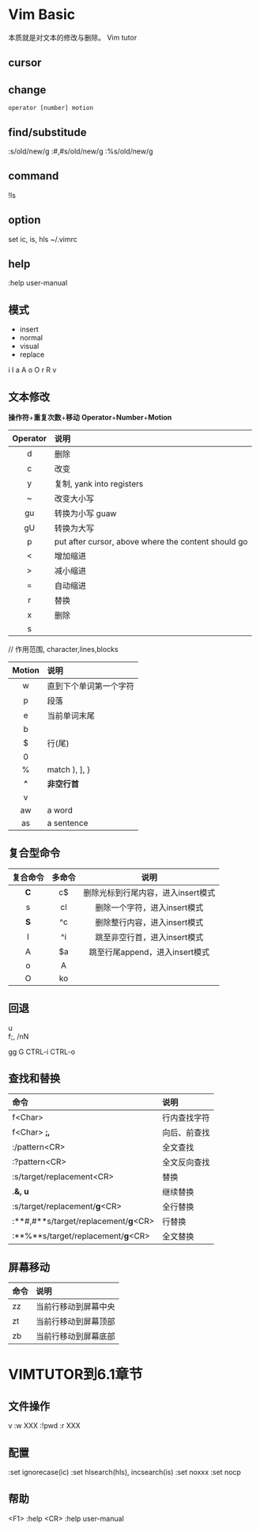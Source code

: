# Vim Basic
本质就是对文本的修改与删除。
Vim tutor
## cursor

## change   
    operator [number] motion

## find/substitude
:s/old/new/g
:#,#s/old/new/g
:%s/old/new/g

## command
!ls

## option
set ic, is, hls
~/.vimrc

## help
:help user-manual


## 模式
- insert
- normal
- visual
- replace

i I
a A
o O
r R
v 

## 文本修改
**操作符**+**重复次数**+**移动**
**Operator**+**Number**+**Motion**

|Operator| 说明 |
|:-:|:-|
| d |删除|
| c |改变|
| y |复制, yank into registers|
| ~ |改变大小写|
| gu | 转换为小写 guaw |
| gU | 转换为大写 |
| p |put after cursor, above where the content should go|
| < | 增加缩进 |
| > | 减小缩进 |
| = | 自动缩进 |
| r |替换|
| x |删除|
| s ||

// 作用范围, character,lines,blocks

|Motion|说明|
|:-:|:-|
| w |直到下个单词第一个字符|
| p | 段落 |
| e |当前单词末尾|
| b ||
| $ |行(尾)|
| 0 ||
| % |match ), ], }|
| **^** |**非空行首**|
| v ||
|aw|a word|
|as|a sentence|

## 复合型命令

|复合命令|多命令|说明|
|:---:|:---:|:-:|
|**C**|c$|删除光标到行尾内容，进入insert模式|
|s|cl|删除一个字符，进入insert模式|
|**S**|^c|删除整行内容，进入insert模式|
|I|^i|跳至非空行首，进入insert模式|
|A|$a|跳至行尾append，进入insert模式|
|o|A<CR>||
|O|ko||

## 回退
u  
f;,
/nN


gg
G
CTRL-i
CTRL-o

## 查找和替换

|命令|说明|
|:-|:-|
|f<Char\>|行内查找字符|
|f<Char\> **;,**|向后、前查找|
|:/pattern<CR\>|全文查找|
|:?pattern<CR\>|全文反向查找|
|:s/target/replacement<CR\>|替换|
|.**&, u**|继续替换|
|:s/target/replacement/**g**<CR\>|全行替换|
|:**#,#**s/target/replacement/**g**<CR\>|行替换|
|:**%**s/target/replacement/**g**<CR\>|全文替换|


## 屏幕移动

|命令|说明|
|:-|:-|
|zz|当前行移动到屏幕中央|
|zt|当前行移动到屏幕顶部|
|zb|当前行移动到屏幕底部|

# VIMTUTOR到6.1章节
## 文件操作
v :w XXX
:!pwd
:r XXX

## 配置
:set ignorecase(ic)
:set hlsearch(hls), incsearch(is)
:set noxxx
:set nocp


## 帮助
<F1\>
:help <CR\>
:help user-manual
